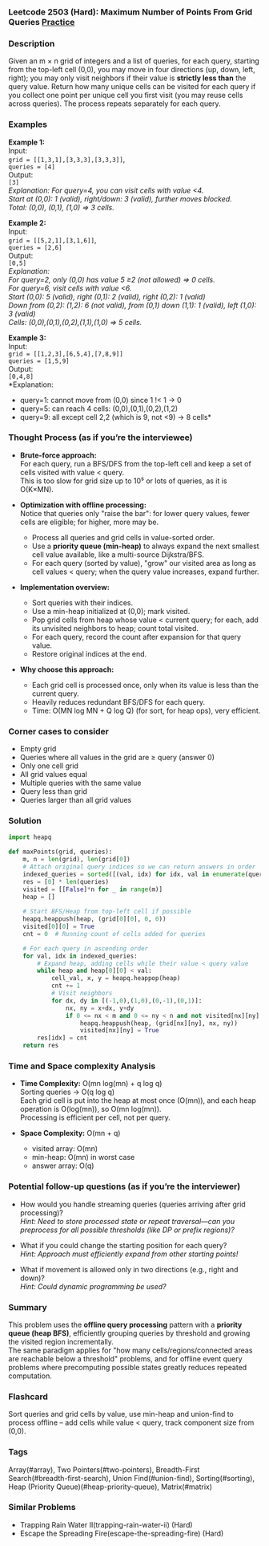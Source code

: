 ### Leetcode 2503 (Hard): Maximum Number of Points From Grid Queries [Practice](https://leetcode.com/problems/maximum-number-of-points-from-grid-queries)

### Description  
Given an m × n grid of integers and a list of queries, for each query, starting from the top-left cell (0,0), you may move in four directions (up, down, left, right); you may only visit neighbors if their value is **strictly less than** the query value. Return how many unique cells can be visited for each query if you collect one point per unique cell you first visit (you may reuse cells across queries). The process repeats separately for each query.

### Examples  

**Example 1:**  
Input:  
`grid = [[1,3,1],[3,3,3],[3,3,3]]`,  
`queries = [4]`  
Output:  
`[3]`  
*Explanation: For query=4, you can visit cells with value <4.  
Start at (0,0): 1 (valid), right/down: 3 (valid), further moves blocked.  
Total: (0,0), (0,1), (1,0) ⇒ 3 cells.*

**Example 2:**  
Input:  
`grid = [[5,2,1],[3,1,6]]`,  
`queries = [2,6]`  
Output:  
`[0,5]`  
*Explanation:  
For query=2, only (0,0) has value 5 ≥2 (not allowed) ⇒ 0 cells.  
For query=6, visit cells with value <6.  
Start (0,0): 5 (valid), right (0,1): 2 (valid), right (0,2): 1 (valid)  
Down from (0,2): (1,2): 6 (not valid), from (0,1) down (1,1): 1 (valid), left (1,0): 3 (valid)  
Cells: (0,0),(0,1),(0,2),(1,1),(1,0) ⇒ 5 cells.*

**Example 3:**  
Input:  
`grid = [[1,2,3],[6,5,4],[7,8,9]]`  
`queries = [1,5,9]`  
Output:  
`[0,4,8]`  
*Explanation:  
- query=1: cannot move from (0,0) since 1 !< 1 → 0  
- query=5: can reach 4 cells: (0,0),(0,1),(0,2),(1,2)  
- query=9: all except cell 2,2 (which is 9, not <9) → 8 cells*


### Thought Process (as if you’re the interviewee)  

- **Brute-force approach:**  
  For each query, run a BFS/DFS from the top-left cell and keep a set of cells visited with value < query.  
  This is too slow for grid size up to 10⁵ or lots of queries, as it is O(K×MN).

- **Optimization with offline processing:**  
  Notice that queries only "raise the bar": for lower query values, fewer cells are eligible; for higher, more may be.  
  - Process all queries and grid cells in value-sorted order.  
  - Use a **priority queue (min-heap)** to always expand the next smallest cell value available, like a multi-source Dijkstra/BFS.  
  - For each query (sorted by value), "grow" our visited area as long as cell values < query; when the query value increases, expand further.

- **Implementation overview:**  
  - Sort queries with their indices.
  - Use a min-heap initialized at (0,0); mark visited.
  - Pop grid cells from heap whose value < current query; for each, add its unvisited neighbors to heap; count total visited.
  - For each query, record the count after expansion for that query value.
  - Restore original indices at the end.

- **Why choose this approach:**  
  - Each grid cell is processed once, only when its value is less than the current query.
  - Heavily reduces redundant BFS/DFS for each query.
  - Time: O(MN log MN + Q log Q) (for sort, for heap ops), very efficient.


### Corner cases to consider  
- Empty grid  
- Queries where all values in the grid are ≥ query (answer 0)  
- Only one cell grid  
- All grid values equal  
- Multiple queries with the same value  
- Query less than grid  
- Queries larger than all grid values

### Solution

```python
import heapq

def maxPoints(grid, queries):
    m, n = len(grid), len(grid[0])
    # Attach original query indices so we can return answers in order
    indexed_queries = sorted([(val, idx) for idx, val in enumerate(queries)])
    res = [0] * len(queries)
    visited = [[False]*n for _ in range(m)]
    heap = []
    
    # Start BFS/Heap from top-left cell if possible
    heapq.heappush(heap, (grid[0][0], 0, 0))
    visited[0][0] = True
    cnt = 0  # Running count of cells added for queries

    # For each query in ascending order
    for val, idx in indexed_queries:
        # Expand heap, adding cells while their value < query value
        while heap and heap[0][0] < val:
            cell_val, x, y = heapq.heappop(heap)
            cnt += 1
            # Visit neighbors
            for dx, dy in [(-1,0),(1,0),(0,-1),(0,1)]:
                nx, ny = x+dx, y+dy
                if 0 <= nx < m and 0 <= ny < n and not visited[nx][ny]:
                    heapq.heappush(heap, (grid[nx][ny], nx, ny))
                    visited[nx][ny] = True
        res[idx] = cnt
    return res
```

### Time and Space complexity Analysis  

- **Time Complexity:** O(mn log(mn) + q log q)  
  Sorting queries → O(q log q)  
  Each grid cell is put into the heap at most once (O(mn)), and each heap operation is O(log(mn)), so O(mn log(mn)).  
  Processing is efficient per cell, not per query.

- **Space Complexity:** O(mn + q)  
  - visited array: O(mn)  
  - min-heap: O(mn) in worst case  
  - answer array: O(q)  


### Potential follow-up questions (as if you’re the interviewer)  

- How would you handle streaming queries (queries arriving after grid processing)?  
  *Hint: Need to store processed state or repeat traversal—can you preprocess for all possible thresholds (like DP or prefix regions)?*

- What if you could change the starting position for each query?  
  *Hint: Approach must efficiently expand from other starting points!*

- What if movement is allowed only in two directions (e.g., right and down)?  
  *Hint: Could dynamic programming be used?*


### Summary
This problem uses the **offline query processing** pattern with a **priority queue (heap BFS)**, efficiently grouping queries by threshold and growing the visited region incrementally.  
The same paradigm applies for "how many cells/regions/connected areas are reachable below a threshold" problems, and for offline event query problems where precomputing possible states greatly reduces repeated computation.


### Flashcard
Sort queries and grid cells by value, use min-heap and union-find to process offline – add cells while value < query, track component size from (0,0).

### Tags
Array(#array), Two Pointers(#two-pointers), Breadth-First Search(#breadth-first-search), Union Find(#union-find), Sorting(#sorting), Heap (Priority Queue)(#heap-priority-queue), Matrix(#matrix)

### Similar Problems
- Trapping Rain Water II(trapping-rain-water-ii) (Hard)
- Escape the Spreading Fire(escape-the-spreading-fire) (Hard)